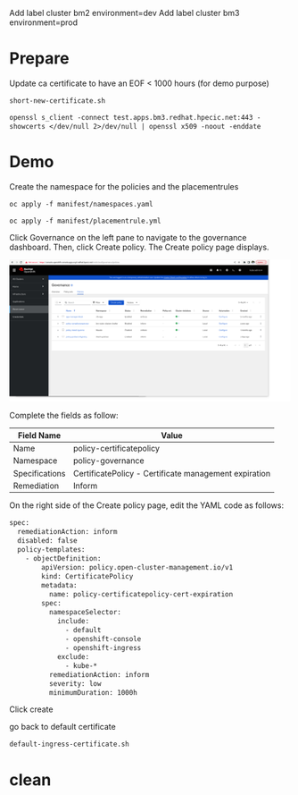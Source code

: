 
Add label cluster bm2 environment=dev 
Add label cluster bm3 environment=prod 

# Prepare

Update ca certificate to have an EOF < 1000 hours (for demo purpose)

```shell
short-new-certificate.sh
```

```shell
openssl s_client -connect test.apps.bm3.redhat.hpecic.net:443 -showcerts </dev/null 2>/dev/null | openssl x509 -noout -enddate
```

# Demo

Create the namespace for the policies and the placementrules

```shell
oc apply -f manifest/namespaces.yaml
```


```shell
oc apply -f manifest/placementrule.yml
```


Click Governance on the left pane to navigate to the governance dashboard. Then, click Create policy. The Create policy page displays.

![Alt text](./images/1-create-policy.png)

Complete the fields as follow:

| Field Name     | Value                          |
|----------------|--------------------------------|
| Name           | policy-certificatepolicy       |
| Namespace      | policy-governance              |
| Specifications | CertificatePolicy - Certificate management expiration |
| Remediation    | Inform                         |



On the right side of the Create policy page, edit the YAML code as follows:

```shell
spec:
  remediationAction: inform
  disabled: false
  policy-templates:
    - objectDefinition:
        apiVersion: policy.open-cluster-management.io/v1
        kind: CertificatePolicy
        metadata:
          name: policy-certificatepolicy-cert-expiration
        spec:
          namespaceSelector:
            include:
              - default
              - openshift-console
              - openshift-ingress
            exclude:
              - kube-*
          remediationAction: inform
          severity: low
          minimumDuration: 1000h
```

Click create


go back to default certificate
```shell
default-ingress-certificate.sh
```


# clean


